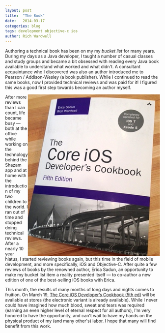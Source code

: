 ```yaml
---
layout: post
title:  "The Book"
date:   2014-03-17
categories: blog
tags: development objective-c ios
author: Rich Wardwell
---
```


Authoring a technical book has been on my my _bucket list_ for many years. During my days as a Java developer, I taught a number of casual classes and study groups and became a bit obsessed with reading every Java book available to understand what worked and what didn't.  A consultant acquaintance who I discovered was also an author introduced me to Pearson / Addison-Wesley (a book publisher).  While I continued to read the same books, now I provided technical reviews and was paid for it!  I figured this was a good first step towards becoming an author myself.  

<img src="/images/bookcover.jpg" align="right"/>

After more reviews than I can count, life became busy — both at the office while working on the technology behind the Shazam app and at home with the introduction of my two children to the world. I ran out of time and stopped doing technical reviews.  After a nearly 10 year hiatus, I started reviewing books again, but this time in the field of mobile development, and more specifically, iOS and Objective-C.  After quite a few reviews of books by the renowned author, Erica Sadun, an opportunity to make my bucket list item a reality presented itself — to co-author a new edition of one of the best-selling iOS books with Erica.  

This month, the results of many months of long days and nights comes to fruition.  On March 19, [The Core iOS Developer’s Cookbook (5th ed)](http://www.amazon.com/gp/product/0321948106/ref=as_li_qf_sp_asin_tl?ie=UTF8&camp=1789&creative=9325&creativeASIN=0321948106&linkCode=as2&tag=levelpathsoftwar") will be available at stores (the electronic variant is already available).  While I never could have imagined how much blood, sweat and tears was required (earning an even higher level of eternal respect for all authors), I'm very honored to have the opportunity, and can't wait to have my hands on the physical product of my (and many other's) labor.  I hope that many will find benefit from this work.  

